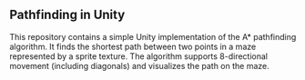 ## Pathfinding in Unity ##
This repository contains a simple Unity implementation of the A* pathfinding algorithm. 
It finds the shortest path between two points in a maze represented by a sprite texture. 
The algorithm supports 8-directional movement (including diagonals) and visualizes the path on the maze.
